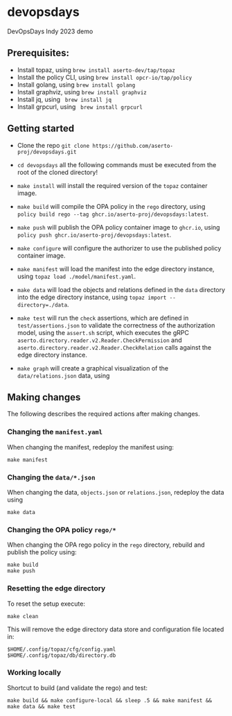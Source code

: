 # devopsdays

DevOpsDays Indy 2023 demo

## Prerequisites:
* Install topaz, using `brew install aserto-dev/tap/topaz`
* Install the policy CLI, using `brew install opcr-io/tap/policy`
* Install golang, using `brew install golang`
* Install graphviz, using `brew install graphviz`
* Install jq, using ` brew install jq`
* Install grpcurl, using ` brew install grpcurl`


## Getting started

* Clone the repo `git clone https://github.com/aserto-proj/devopsdays.git`

* `cd devopsdays` all the following commands must be executed from the root of the cloned directory!

* `make install` will install the required version of the `topaz` container image.

* `make build` will compile the OPA policy in the `rego` directory, using `policy build rego --tag ghcr.io/aserto-proj/devopsdays:latest`.

* `make push` will publish the OPA policy container image to `ghcr.io`, using `policy push ghcr.io/aserto-proj/devopsdays:latest`.

* `make configure` will configure the authorizer to use the published policy container image.

* `make manifest` will load the manifest into the edge directory instance, using `topaz load ./model/manifest.yaml`.

* `make data` will load the objects and relations defined in the `data` directory into the edge directory instance, using `topaz import --directory=./data`.

* `make test` will run the `check` assertions, which are defined in `test/assertions.json` to validate the correctness of the authorization model, using the `assert.sh` script, which executes the gRPC `aserto.directory.reader.v2.Reader.CheckPermission` and `aserto.directory.reader.v2.Reader.CheckRelation` calls against the edge directory instance.

* `make graph` will create a graphical visualization of the `data/relations.json` data, using

## Making changes

The following describes the required actions after making changes.

### Changing the `manifest.yaml`
When changing the manifest, redeploy the manifest using:

```make manifest```

### Changing the `data/*.json`
When changing the data, `objects.json` or `relations.json`, redeploy the data using

```make data```

### Changing the OPA policy `rego/*`
When changing the OPA rego policy in the `rego` directory, rebuild and publish the policy using:

```
make build
make push
```

### Resetting the edge directory
To reset the setup execute:

```
make clean
```

This will remove the edge directory data store and configuration file located in:

```
$HOME/.config/topaz/cfg/config.yaml
$HOME/.config/topaz/db/directory.db
```

### Working locally
Shortcut to build (and validate the rego) and test:

```
make build && make configure-local && sleep .5 && make manifest && make data && make test
```
